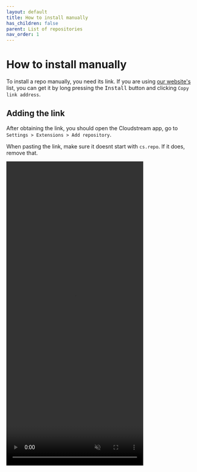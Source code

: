 ```yaml
---
layout: default
title: How to install manually
has_children: false
parent: List of repositories
nav_order: 1
---
```


# How to install manually

To install a repo manually, you need its link.
If you are using [our website's](./index.md) list, you can get it by long pressing the <kbd>Install</kbd> button and clicking `Copy link address`.

## Adding the link
After obtaining the link, you should open the Cloudstream app, go to `Settings > Extensions > Add repository`.

When pasting the link, make sure it doesnt start with `cs.repo`. If it does, remove that. 

<video width="360" height="800" controls muted loop>
    <source src="manuall-install.webm" type="video/webm">
    Your browser does not support the video tag
</video>
